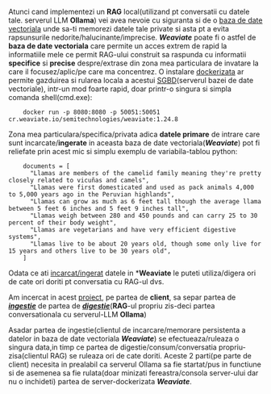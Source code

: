 Atunci cand implementezi un **RAG** local(utilizand pt conversatii cu datele tale. serverul LLM **Ollama**) vei avea nevoie cu siguranta si de o [baza de date vectoriala](https://weaviate.io/blog/local-rag-with-ollama-and-weaviate) unde sa-ti memorezi datele tale private si asta pt a evita rapsunsurile nedorite/halucinante/imprecise. ***Weaviate*** poate fi o astfel de **baza de date vectoriala** care permite un acces extrem de rapid la informatiile mele ce permit RAG-ului construit sa raspunda cu informatii **specifice** si **precise** despre/extrase din zona mea particulara de invatare la care il focusez/aplic/pe care ma concentrez. O instalare [dockerizata](https://docs.docker.com/desktop/setup/install/windows-install/) ar permite gazduirea si rularea locala a  acestui [SGBD](https://ro.wikipedia.org/wiki/Sistem_de_gestiune_a_bazelor_de_date)(serverul bazei de date vectoriale), intr-un mod foarte rapid, doar printr-o singura si simpla comanda shell(cmd.exe):

        docker run -p 8080:8080 -p 50051:50051 cr.weaviate.io/semitechnologies/weaviate:1.24.8

Zona mea particulara/specifica/privata adica **datele primare** de intrare care sunt incarcate/**ingerate** in aceasta baza de date vectoriala(***Weaviate***) pot fi reliefate prin acest mic si simplu exemplu de variabila-tablou python:

        documents = [
          "Llamas are members of the camelid family meaning they're pretty closely related to vicuñas and camels",
          "Llamas were first domesticated and used as pack animals 4,000 to 5,000 years ago in the Peruvian highlands",
          "Llamas can grow as much as 6 feet tall though the average llama between 5 feet 6 inches and 5 feet 9 inches tall",
          "Llamas weigh between 280 and 450 pounds and can carry 25 to 30 percent of their body weight",
          "Llamas are vegetarians and have very efficient digestive systems",
          "Llamas live to be about 20 years old, though some only live for 15 years and others live to be 30 years old",
        ]


   Odata ce ati [incarcat/ingerat](https://github.com/stefanache/MFP-ANAF-RO/edit/main/python/RAG_Ollama_Weaviate/_2a.RUN_client_ingest.bat) datele in ***Weaviate** le puteti utiliza/digera ori de cate ori doriti pt conversatia cu RAG-ul dvs.

   Am incercat in acest [proiect](***Weaviate***), pe partea de **client**,  sa separ partea de [***ingestie***](https://github.com/stefanache/MFP-ANAF-RO/edit/main/python/RAG_Ollama_Weaviate/_2a.RUN_client_ingest.bat) de partea de [***digestie***](https://github.com/stefanache/MFP-ANAF-RO/edit/main/python/RAG_Ollama_Weaviate/_2b.RUN_client_rag.bat)(**RAG**-ul propriu zis-deci partea conversationala cu serverul-LLM **Ollama**)

   Asadar partea de ingestie(clientul de incarcare/memorare persistenta a datelor in baza de date vectoriala ***Weaviate***) se efectueaza/ruleaza o singura data,in timp ce partea de digestie/consum/conversatia propriu-zisa(clientul RAG) se ruleaza ori de cate doriti.
   Aceste 2 parti(pe parte de client) necesita in prealabil ca serverul Ollama sa fie startat/pus in functiune si de asemenea sa fie rulata(doar minizati fereastra/consola server-ului dar nu o inchideti) partea de server-dockerizata ***Weaviate***.
   
